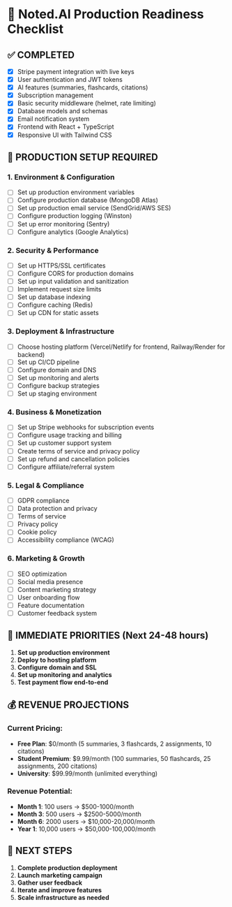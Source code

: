 # 🚀 Noted.AI Production Readiness Checklist

## ✅ **COMPLETED**
- [x] Stripe payment integration with live keys
- [x] User authentication and JWT tokens
- [x] AI features (summaries, flashcards, citations)
- [x] Subscription management
- [x] Basic security middleware (helmet, rate limiting)
- [x] Database models and schemas
- [x] Email notification system
- [x] Frontend with React + TypeScript
- [x] Responsive UI with Tailwind CSS

## 🔧 **PRODUCTION SETUP REQUIRED**

### 1. **Environment & Configuration**
- [ ] Set up production environment variables
- [ ] Configure production database (MongoDB Atlas)
- [ ] Set up production email service (SendGrid/AWS SES)
- [ ] Configure production logging (Winston)
- [ ] Set up error monitoring (Sentry)
- [ ] Configure analytics (Google Analytics)

### 2. **Security & Performance**
- [ ] Set up HTTPS/SSL certificates
- [ ] Configure CORS for production domains
- [ ] Set up input validation and sanitization
- [ ] Implement request size limits
- [ ] Set up database indexing
- [ ] Configure caching (Redis)
- [ ] Set up CDN for static assets

### 3. **Deployment & Infrastructure**
- [ ] Choose hosting platform (Vercel/Netlify for frontend, Railway/Render for backend)
- [ ] Set up CI/CD pipeline
- [ ] Configure domain and DNS
- [ ] Set up monitoring and alerts
- [ ] Configure backup strategies
- [ ] Set up staging environment

### 4. **Business & Monetization**
- [ ] Set up Stripe webhooks for subscription events
- [ ] Configure usage tracking and billing
- [ ] Set up customer support system
- [ ] Create terms of service and privacy policy
- [ ] Set up refund and cancellation policies
- [ ] Configure affiliate/referral system

### 5. **Legal & Compliance**
- [ ] GDPR compliance
- [ ] Data protection and privacy
- [ ] Terms of service
- [ ] Privacy policy
- [ ] Cookie policy
- [ ] Accessibility compliance (WCAG)

### 6. **Marketing & Growth**
- [ ] SEO optimization
- [ ] Social media presence
- [ ] Content marketing strategy
- [ ] User onboarding flow
- [ ] Feature documentation
- [ ] Customer feedback system

## 🎯 **IMMEDIATE PRIORITIES (Next 24-48 hours)**

1. **Set up production environment**
2. **Deploy to hosting platform**
3. **Configure domain and SSL**
4. **Set up monitoring and analytics**
5. **Test payment flow end-to-end**

## 💰 **REVENUE PROJECTIONS**

### Current Pricing:
- **Free Plan**: $0/month (5 summaries, 3 flashcards, 2 assignments, 10 citations)
- **Student Premium**: $9.99/month (100 summaries, 50 flashcards, 25 assignments, 200 citations)
- **University**: $99.99/month (unlimited everything)

### Revenue Potential:
- **Month 1**: 100 users → $500-1000/month
- **Month 3**: 500 users → $2500-5000/month
- **Month 6**: 2000 users → $10,000-20,000/month
- **Year 1**: 10,000 users → $50,000-100,000/month

## 🚀 **NEXT STEPS**

1. **Complete production deployment**
2. **Launch marketing campaign**
3. **Gather user feedback**
4. **Iterate and improve features**
5. **Scale infrastructure as needed** 
